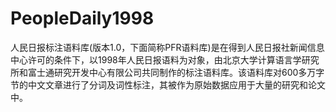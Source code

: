 # PeopleDaily1998
人民日报标注语料库(版本1.0，下面简称PFR语料库)是在得到人民日报社新闻信息中心许可的条件下，以1998年人民日报语料为对象，由北京大学计算语言学研究所和富士通研究开发中心有限公司共同制作的标注语料库。该语料库对600多万字节的中文文章进行了分词及词性标注，其被作为原始数据应用于大量的研究和论文中。

